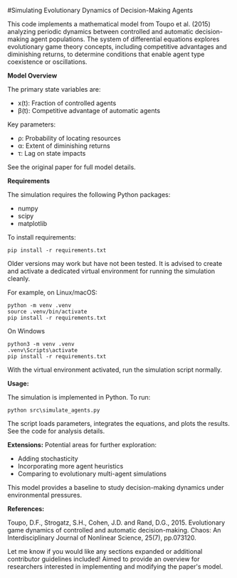 #Simulating Evolutionary Dynamics of Decision-Making Agents


This code implements a mathematical model from Toupo et al. (2015) analyzing periodic dynamics between controlled and automatic decision-making agent populations. The system of differential equations explores evolutionary game theory concepts, including competitive advantages and diminishing returns, to determine conditions that enable agent type coexistence or oscillations.

**Model Overview**

The primary state variables are:

* x(t): Fraction of controlled agents
* β(t): Competitive advantage of automatic agents

Key parameters:

* ρ: Probability of locating resources
* α: Extent of diminishing returns
* τ: Lag on state impacts


See the original paper for full model details.


**Requirements**

The simulation requires the following Python packages:

* numpy
* scipy
* matplotlib


To install requirements:

```
pip install -r requirements.txt
```

Older versions may work but have not been tested. It is advised to create and activate a dedicated virtual environment for running the simulation cleanly.


For example, on Linux/macOS:

```
python -m venv .venv
source .venv/bin/activate
pip install -r requirements.txt
```

On Windows
```
python3 -m venv .venv
.venv\Scripts\activate
pip install -r requirements.txt
```
With the virtual environment activated, run the simulation script normally.

**Usage:**

The simulation is implemented in Python. To run:

```
python src\simulate_agents.py
```

The script loads parameters, integrates the equations, and plots the results. See the code for analysis details.

**Extensions:**
Potential areas for further exploration:

* Adding stochasticity
* Incorporating more agent heuristics
* Comparing to evolutionary multi-agent simulations

This model provides a baseline to study decision-making dynamics under environmental pressures.

**References:**

Toupo, D.F., Strogatz, S.H., Cohen, J.D. and Rand, D.G., 2015. Evolutionary game dynamics of controlled and automatic decision-making. Chaos: An Interdisciplinary Journal of Nonlinear Science, 25(7), pp.073120.

Let me know if you would like any sections expanded or additional contributor guidelines included! Aimed to provide an overview for researchers interested in implementing and modifying the paper's model.
